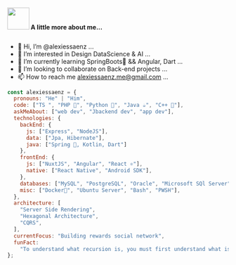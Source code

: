 
#### <div style="margin-bottom: 27px;"><img src="https://media2.giphy.com/media/dYx3YFq2OiVLIssQH9/giphy.gif" width="50" /><span style="margin-bottom: 25px;" style="margin-bottom: -25px;"> A little more about me...</span></div>


- 👋 Hi, I’m @alexiessaenz ...
- 👀 I’m interested in Design DataScience & AI ...
- 🌱 I’m currently learning SpringBoots🌱 && Angular, Dart ...
- 💞️ I’m looking to collaborate on Back-end projects ...
- 📫 How to reach me alexiessaenz.me@gmail.com ...

```javascript
const alexiessaenz = {
  pronouns: "He" | "Him",
  code: ["TS ", "PHP 🐘", "Python 🐍", "Java ☕", "C++ 🥷"],
  askMeAbout: ["web dev", "Jbackend dev", "app dev"],
  technologies: {
    backEnd: {
      js: ["Express", "NodeJS"],
      data: ["Jpa, Hibernate"],
      java: ["Spring 🌱, Kotlin, Dart"]
    },
    frontEnd: {
      js: ["NuxtJS", "Angular", "React ⚛️"],
      native: ["React Native", "Android SDK"],
    },
    databases: ["MySQL", "PostgreSQL", "Oracle", "Microsoft SQl Server"],
    misc: ["Docker🐳", "Ubuntu Server", "Bash", "PWSH"],
  },
  architecture: [
    "Server Side Rendering",
    "Hexagonal Architecture",
    "CQRS",
  ],
  currentFocus: "Building rewards social network",
  funFact:
    "To understand what recursion is, you must first understand what is recursion.",
};
```

<!---
feeewq3/feeewq3 is a ✨ special ✨ repository because its `README.md` (this file) appears on your GitHub profile.
You can click the Preview link to take a look at your changes.
--->
